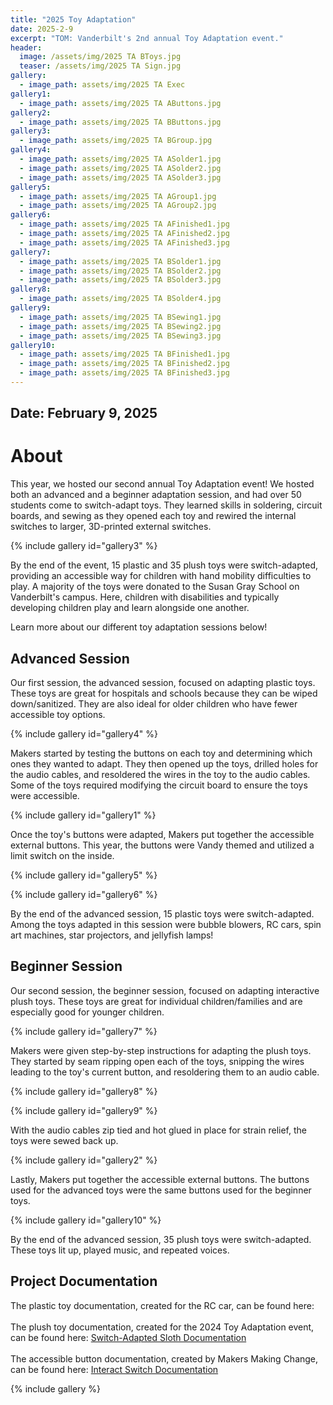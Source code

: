 ```yaml
---
title: "2025 Toy Adaptation"
date: 2025-2-9
excerpt: "TOM: Vanderbilt's 2nd annual Toy Adaptation event."
header:
  image: /assets/img/2025 TA BToys.jpg
  teaser: /assets/img/2025 TA Sign.jpg
gallery:
  - image_path: assets/img/2025 TA Exec
gallery1:
  - image_path: assets/img/2025 TA AButtons.jpg
gallery2:
  - image_path: assets/img/2025 TA BButtons.jpg
gallery3:
  - image_path: assets/img/2025 TA BGroup.jpg
gallery4:
  - image_path: assets/img/2025 TA ASolder1.jpg
  - image_path: assets/img/2025 TA ASolder2.jpg
  - image_path: assets/img/2025 TA ASolder3.jpg
gallery5:
  - image_path: assets/img/2025 TA AGroup1.jpg
  - image_path: assets/img/2025 TA AGroup2.jpg
gallery6:
  - image_path: assets/img/2025 TA AFinished1.jpg
  - image_path: assets/img/2025 TA AFinished2.jpg
  - image_path: assets/img/2025 TA AFinished3.jpg
gallery7:
  - image_path: assets/img/2025 TA BSolder1.jpg
  - image_path: assets/img/2025 TA BSolder2.jpg
  - image_path: assets/img/2025 TA BSolder3.jpg
gallery8:
  - image_path: assets/img/2025 TA BSolder4.jpg
gallery9:
  - image_path: assets/img/2025 TA BSewing1.jpg
  - image_path: assets/img/2025 TA BSewing2.jpg
  - image_path: assets/img/2025 TA BSewing3.jpg
gallery10:
  - image_path: assets/img/2025 TA BFinished1.jpg
  - image_path: assets/img/2025 TA BFinished2.jpg
  - image_path: assets/img/2025 TA BFinished3.jpg
---
```


## Date: February 9, 2025<br>

# About

This year, we hosted our second annual Toy Adaptation event! We hosted both an advanced and a beginner adaptation session, and had over 50 students come to switch-adapt toys. They learned skills in soldering, circuit boards, and sewing as they opened each toy and rewired the internal switches to larger, 3D-printed external switches.

{% include gallery id="gallery3" %}

By the end of the event, 15 plastic and 35 plush toys were switch-adapted, providing an accessible way for children with hand mobility difficulties to play. A majority of the toys were donated to the Susan Gray School on Vanderbilt's campus. Here, children with disabilities and typically developing children play and learn alongside one another.<br>

Learn more about our different toy adaptation sessions below!


## Advanced Session

Our first session, the advanced session, focused on adapting plastic toys. These toys are great for hospitals and schools because they can be wiped down/sanitized. They are also ideal for older children who have fewer accessible toy options.

{% include gallery id="gallery4" %}

Makers started by testing the buttons on each toy and determining which ones they wanted to adapt. They then opened up the toys, drilled holes for the audio cables, and resoldered the wires in the toy to the audio cables. Some of the toys required modifying the circuit board to ensure the toys were accessible.

{% include gallery id="gallery1" %}

Once the toy's buttons were adapted, Makers put together the accessible external buttons. This year, the buttons were Vandy themed and utilized a limit switch on the inside.

{% include gallery id="gallery5" %}

{% include gallery id="gallery6" %}

By the end of the advanced session, 15 plastic toys were switch-adapted. Among the toys adapted in this session were bubble blowers, RC cars, spin art machines, star projectors, and jellyfish lamps!


## Beginner Session

Our second session, the beginner session, focused on adapting interactive plush toys. These toys are great for individual children/families and are especially good for younger children.

{% include gallery id="gallery7" %}

Makers were given step-by-step instructions for adapting the plush toys. They started by seam ripping open each of the toys, snipping the wires leading to the toy's current button, and resoldering them to an audio cable.

{% include gallery id="gallery8" %}

{% include gallery id="gallery9" %}

With the audio cables zip tied and hot glued in place for strain relief, the toys were sewed back up.

{% include gallery id="gallery2" %}

Lastly, Makers put together the accessible external buttons. The buttons used for the advanced toys were the same buttons used for the beginner toys. 

{% include gallery id="gallery10" %}

By the end of the advanced session, 35 plush toys were switch-adapted. These toys lit up, played music, and repeated voices. 

## Project Documentation

The plastic toy documentation, created for the RC car, can be found here: []()<br><br>
The plush toy documentation, created for the 2024 Toy Adaptation event, can be found here: [Switch-Adapted Sloth Documentation](https://tomglobal.org/project?id=65c53714f89bc4648f7d7c38)<br><br>
The accessible button documentation, created by Makers Making Change, can be found here: [Interact Switch Documentation](https://www.makersmakingchange.com/s/product/interact-switch/01tJR000000698vYAA)

{% include gallery %}

